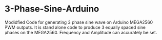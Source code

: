 # 3-Phase-Sine-Arduino
Modidfied Code for generating 3 phase sine wave on Arduino MEGA2560 PWM outputs. It is stand alone code to produce 3 equally spaced sine phases on the MEGA2560. Frequency and Amplitude can accurately be set.
